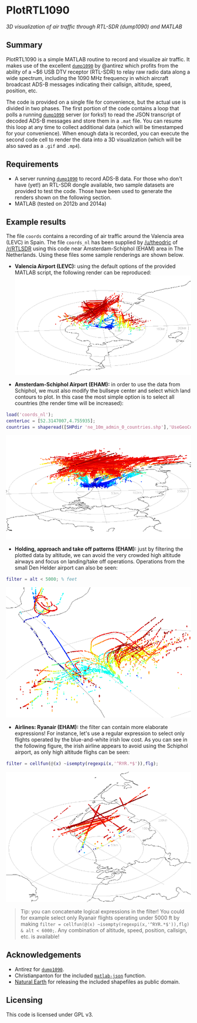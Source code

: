 PlotRTL1090 
===========
*3D visualization of air traffic through RTL-SDR (dump1090) and MATLAB*

Summary
---
PlotRTL1090 is a simple MATLAB routine to record and visualize air traffic. It makes use of the excellent [`dump1090`](https://github.com/antirez/dump1090) by @antirez which profits from the ability of a ~$6 USB DTV receptor (RTL-SDR) to relay raw radio data along a wide spectrum, including the 1090 MHz frequency in which aircraft broadcast ADS-B messages indicating their callsign, altitude, speed, position, etc.

The code is provided on a single file for convenience, but the actual use is divided in two phases. The first portion of the code contains a loop that polls a running [`dump1090`](https://github.com/antirez/dump1090) server (or forks!) to read the JSON transcript of decoded ADS-B messages and store them in a `.mat` file. You can resume this loop at any time to collect additional data (which will be timestamped for your convenience). When enough data is recorded, you can execute the second code cell to render the data into a 3D visualization (which will be also saved as a `.gif` and `.mp4`).

Requirements
---
* A server running [`dump1090`](https://github.com/antirez/dump1090) to record ADS-B data. For those who don't have (yet!) an RTL-SDR dongle available, two sample datasets are provided to test the code. Those have been used to generate the renders shown on the following section. 
* MATLAB (tested on 2012b and 2014a)

Example results
---
The file `coords` contains a recording of air traffic around the Valencia area (LEVC) in Spain. The file `coords_nl` has been supplied by [/u/theodric](https://www.reddit.com/user/theodric) of [/r/RTLSDR](https://www.reddit.com/r/RTLSDR) using this code near Amsterdam-Schiphol (EHAM) area in The Netherlands. Using these files some sample renderings are shown below.

* **Valencia Airport (LEVC):** using the default options of the provided MATLAB script, the following render can be reproduced:
![Resultado](plot1090_3D.gif)

* **Amsterdam-Schiphol Airport (EHAM):** in order to use the data from Schiphol, we must also modify the bullseye center and select which land contours to plot. In this case the most simple option is to select all countries (the render time will be increased):
```matlab
load('coords_nl');
centerLoc = [52.3147007,4.755935]; 
countries = shaperead([SHPdir 'ne_10m_admin_0_countries.shp'],'UseGeoCoords', true);
```
![Resultado](plot1090_3D_NL.gif)

* **Holding, approach and take off patterns (EHAM):** just by filtering the plotted data by altitude, we can avoid the very crowded high altitude airways and focus on landing/take off operations. Operations from the small Den Helder airport can also be seen:
```matlab
filter = alt < 5000; % feet
```
![Resultado](NL_5000.png)

* **Airlines: Ryanair (EHAM):** the filter can contain more elaborate expressions! For instance, let's use a regular expression to select only flights operated by the blue-and-white irish low cost. As you can see in the following figure, the irish airline appears to avoid using the Schiphol airport, as only high altitude flighs can be seen:
```matlab
filter = cellfun(@(x) ~isempty(regexpi(x,'^RYR.*$')),flg);
```
![Resultado](NL_RYR.png)

> Tip: you can concatenate logical expressions in the filter! You could for example select only Ryanair flights operating under 5000 ft by making `filter = cellfun(@(x) ~isempty(regexpi(x,'^RYR.*$')),flg) & alt < 6000;`. Any combination of altitude, speed, position, callsign, etc. is available!

Acknowledgements
---
* Antirez for [`dump1090`](https://github.com/antirez/dump1090).
* Christianpanton for the included [`matlab-json`](https://github.com/christianpanton/matlab-json) function.
* [Natural Earth](http://www.naturalearthdata.com/) for releasing the included shapefiles as public domain.

Licensing
---
This code is licensed under GPL v3.
